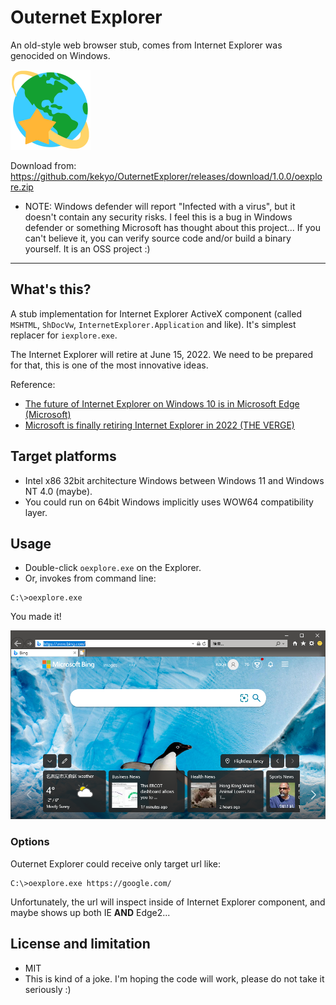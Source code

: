 # Outernet Explorer

An old-style web browser stub, comes from Internet Explorer was genocided on Windows.

![Outernet Explorer icon](images/oexplore-128.png)

Download from: https://github.com/kekyo/OuternetExplorer/releases/download/1.0.0/oexplore.zip

* NOTE: Windows defender will report "Infected with a virus", but it doesn't contain any security risks.
I feel this is a bug in Windows defender or something Microsoft has thought about this project...
If you can't believe it, you can verify source code and/or build a binary yourself. It is an OSS project :)

---

## What's this?

A stub implementation for Internet Explorer ActiveX component (called `MSHTML`, `ShDocVw`, `InternetExplorer.Application` and like). It's simplest replacer for `iexplore.exe`.

The Internet Explorer will retire at June 15, 2022. We need to be prepared for that, this is one of the most innovative ideas.

Reference:

* [The future of Internet Explorer on Windows 10 is in Microsoft Edge (Microsoft)](https://blogs.windows.com/windowsexperience/2021/05/19/the-future-of-internet-explorer-on-windows-10-is-in-microsoft-edge/)
* [Microsoft is finally retiring Internet Explorer in 2022 (THE VERGE)](https://www.theverge.com/2021/5/19/22443997/microsoft-internet-explorer-end-of-support-date)

## Target platforms

* Intel x86 32bit architecture Windows between Windows 11 and Windows NT 4.0 (maybe).
* You could run on 64bit Windows implicitly uses WOW64 compatibility layer.

## Usage

* Double-click `oexplore.exe` on the Explorer.
* Or, invokes from command line:

```
C:\>oexplore.exe
```

You made it!

![Outernet Explorer screen shot](images/run.png)

### Options

Outernet Explorer could receive only target url like:

```
C:\>oexplore.exe https://google.com/
```

Unfortunately, the url will inspect inside of Internet Explorer component, and maybe shows up both IE **AND** Edge2...

## License and limitation

* MIT
* This is kind of a joke. I'm hoping the code will work, please do not take it seriously :)
